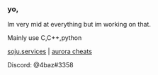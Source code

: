 ### yo,

Im very mid at everything but im working on that.

Mainly use C,C++,python



  [soju.services](https://soju.services/) | [aurora cheats](https://soju.services/)




Discord: @4baz#3358
